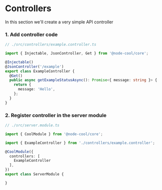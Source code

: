 # Controllers

In this section we'll create a very simple API controller

### 1. Add controller code

```typescript
// ./src/controllers/example.controller.ts

import { Injectable, JsonController, Get } from '@node-cool/core';

@Injectable()
@JsonController('/example')
export class ExampleController {
  @Get()
  public async getExampleStatusAsync(): Promise<{ message: string }> {
    return {
      message: 'Hello',
    };
  }
}
```

### 2. Register controller in the server module

```typescript
// ./src/server.module.ts

import { CoolModule } from '@node-cool/core';

import { ExampleController } from './controllers/example.controller';

@CoolModule({
  controllers: [
    ExampleController
  ],
})
export class ServerModule {

}
```